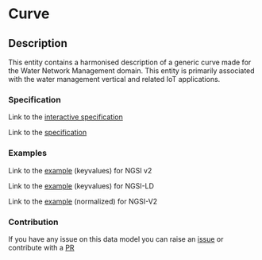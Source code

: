 # Curve

## Description 

This entity contains a harmonised description of a generic curve made for
the Water Network Management domain. This entity is primarily associated
with the water management vertical and related IoT applications.

### Specification

Link to the [interactive specification](https://swagger.lab.fiware.org/?url=https://smart-data-models.github.io/dataModel.WaterNetworkManagement/Curve/swagger.yaml)

Link to the [specification](https://smart-data-models.github.io/dataModel.WaterNetworkManagement/Curve/doc/spec.md)
### Examples

Link to the [example](https://smart-data-models.github.io/dataModel.WaterNetworkManagement/Curve/examples/example.json) (keyvalues) for NGSI v2

Link to the [example](https://smart-data-models.github.io/dataModel.WaterNetworkManagement/Curve/examples/example.jsonld) (keyvalues) for NGSI-LD

Link to the [example](https://smart-data-models.github.io/dataModel.WaterNetworkManagement/Curve/examples/example-normalized.json) (normalized) for NGSI-V2
### Contribution

 If you have any issue on this data model you can raise an [issue](https://github.com/smart-data-models/dataModel.WaterNetworkManagement/issues)  or contribute with a [PR](https://github.com/smart-data-models/dataModel.WaterNetworkManagement/pulls)